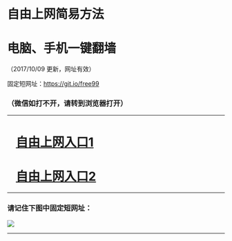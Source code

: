 ﻿# 自由上网简易方法

# 电脑、手机一键翻墙

（2017/10/09 更新，网址有效）

固定短网址：https://git.io/free99

### （微信如打不开，请转到浏览器打开）


***





# &nbsp;&nbsp; <a href="http://ft7978468.fwq-tz-1001.info/fwqtz01.html?t=100900120937 " target="_blank">自由上网入口1</a>
# &nbsp;&nbsp; <a href="http://ft2943614541.fwq-tz-1002.info/fwqtz02.html?t=100900116548 " target="_blank">自由上网入口2</a>
***

### 请记住下图中固定短网址：

<img src="https://s3-us-west-2.amazonaws.com/fwq-1001/yjfq-20170905okok.png" /> 


***

